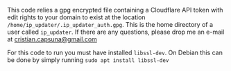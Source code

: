 This code relies a gpg encrypted file containing a Cloudflare API token with edit rights to your domain to exist at the location `/home/ip_updater/.ip_updater_auth.gpg`. This is the home directory of a user called `ip_updater`. If there are any questions, please drop me an e-mail at cristian.capsuna@gmail.com

For this code to run you must have installed `libssl-dev`. On Debian this can be done by simply running `sudo apt install libssl-dev`
